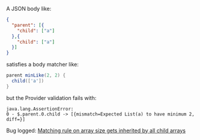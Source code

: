 A JSON body like:
```json
{
  "parent": [{
    "child": ["a"]
  },{
    "child": ["a"]
  }]
}
```
satisfies a body matcher like:
```groovy
parent minLike(2, 2) {
  child(['a'])
}
```
but the Provider validation fails with:
```
java.lang.AssertionError: 
0 - $.parent.0.child -> [{mismatch=Expected List(a) to have minimum 2, diff=}]
```

Bug logged: 
[Matching rule on array size gets inherited by all child arrays](https://github.com/DiUS/pact-jvm/issues/396)